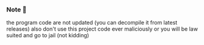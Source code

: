 ### Note 📝
the program code are not updated (you can decompile it from latest releases) also don't use this project code ever maliciously or you will be law suited and go to jail (not kidding)
